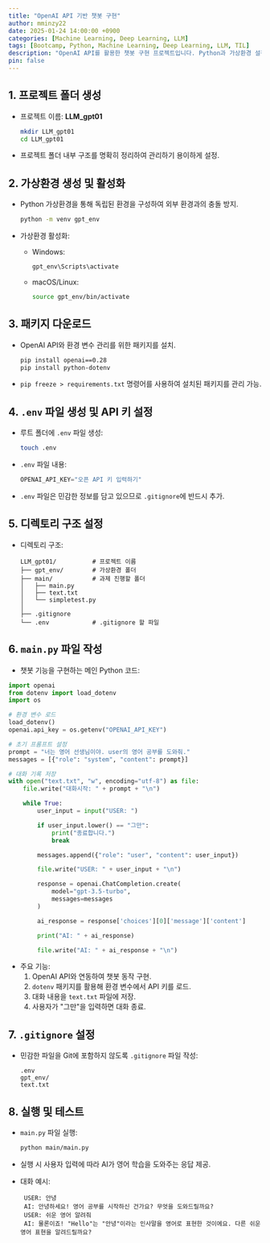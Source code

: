 ```yaml
---
title: "OpenAI API 기반 챗봇 구현"
author: mminzy22
date: 2025-01-24 14:00:00 +0900
categories: [Machine Learning, Deep Learning, LLM]
tags: [Bootcamp, Python, Machine Learning, Deep Learning, LLM, TIL]
description: "OpenAI API를 활용한 챗봇 구현 프로젝트입니다. Python과 가상환경 설정, 패키지 설치, API 키 설정, 디렉토리 구조 설정, 메인 코드 작성, 그리고 실행 및 테스트 과정을 다룹니다."
pin: false
---
```



## 1. 프로젝트 폴더 생성
- 프로젝트 이름: **LLM_gpt01**

  ```bash
  mkdir LLM_gpt01
  cd LLM_gpt01
  ```

- 프로젝트 폴더 내부 구조를 명확히 정리하여 관리하기 용이하게 설정.

## 2. 가상환경 생성 및 활성화
- Python 가상환경을 통해 독립된 환경을 구성하여 외부 환경과의 충돌 방지.

  ```bash
  python -m venv gpt_env
  ```

- 가상환경 활성화:
  - Windows:

    ```bash
    gpt_env\Scripts\activate
    ```

  - macOS/Linux:

    ```bash
    source gpt_env/bin/activate
    ```

## 3. 패키지 다운로드
- OpenAI API와 환경 변수 관리를 위한 패키지를 설치.

  ```bash
  pip install openai==0.28
  pip install python-dotenv
  ```

- `pip freeze > requirements.txt` 명령어를 사용하여 설치된 패키지를 관리 가능.

## 4. `.env` 파일 생성 및 API 키 설정
- 루트 폴더에 `.env` 파일 생성:

  ```bash
  touch .env
  ```

- `.env` 파일 내용:

  ```python
  OPENAI_API_KEY="오픈 API 키 입력하기"
  ```

- `.env` 파일은 민감한 정보를 담고 있으므로 `.gitignore`에 반드시 추가.

## 5. 디렉토리 구조 설정
- 디렉토리 구조:

  ```plaintext
  LLM_gpt01/          # 프로젝트 이름
  ├── gpt_env/        # 가상환경 폴더
  ├── main/           # 과제 진행할 폴더
  │   ├── main.py
  │   ├── text.txt
  │   └── simpletest.py
  │
  ├── .gitignore
  └── .env            # .gitignore 할 파일
  ```

## 6. `main.py` 파일 작성
- 챗봇 기능을 구현하는 메인 Python 코드:

```python
import openai
from dotenv import load_dotenv
import os

# 환경 변수 로드
load_dotenv()
openai.api_key = os.getenv("OPENAI_API_KEY")

# 초기 프롬프트 설정
prompt = "너는 영어 선생님이야. user의 영어 공부를 도와줘."
messages = [{"role": "system", "content": prompt}]

# 대화 기록 저장
with open("text.txt", "w", encoding="utf-8") as file:
    file.write("대화시작: " + prompt + "\n")

    while True:
        user_input = input("USER: ")

        if user_input.lower() == "그만":
            print("종료합니다.")
            break

        messages.append({"role": "user", "content": user_input})

        file.write("USER: " + user_input + "\n")

        response = openai.ChatCompletion.create(
            model="gpt-3.5-turbo",
            messages=messages
        )

        ai_response = response['choices'][0]['message']['content']

        print("AI: " + ai_response)

        file.write("AI: " + ai_response + "\n")
```

- 주요 기능:
  1. OpenAI API와 연동하여 챗봇 동작 구현.
  2. `dotenv` 패키지를 활용해 환경 변수에서 API 키를 로드.
  3. 대화 내용을 `text.txt` 파일에 저장.
  4. 사용자가 "그만"을 입력하면 대화 종료.

## 7. `.gitignore` 설정
- 민감한 파일을 Git에 포함하지 않도록 `.gitignore` 파일 작성:

  ```plaintext
  .env
  gpt_env/
  text.txt
  ```

## 8. 실행 및 테스트
- `main.py` 파일 실행:

  ```bash
  python main/main.py
  ```

- 실행 시 사용자 입력에 따라 AI가 영어 학습을 도와주는 응답 제공.
- 대화 예시:
  ```plaintext
   USER: 안녕
   AI: 안녕하세요! 영어 공부를 시작하신 건가요? 무엇을 도와드릴까요?
   USER: 쉬운 영어 알려줘
   AI: 물론이죠! "Hello"는 "안녕"이라는 인사말을 영어로 표현한 것이에요. 다른 쉬운 영어 표현을 알려드릴까요?
  ```
